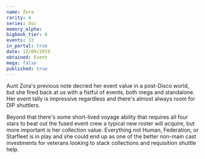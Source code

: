 ```yaml
---
name: Zora
rarity: 4
series: dsc
memory_alpha:
bigbook_tier: 6
events: 33
in_portal: true
date: 12/09/2019
obtained: Event
mega: false
published: true
---
```


Aunt Zora's previous note decried her event value in a post-Disco world, but she fired back at us with a fistful of events, both mega and standalone. Her event tally is impressive regardless and there's almost always room for DIP shuttlers.

Beyond that there's some short-lived voyage ability that requires all four stars to beat out the fused event crew a typical new roster will acquire, but more important is her collection value. Everything not Human, Federation, or Starfleet is in play and she could end up as one of the better non-main cast investments for veterans looking to stack collections and requisition shuttle help.
